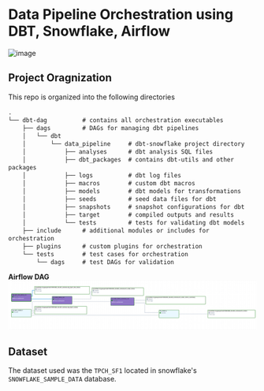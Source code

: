 # Data Pipeline Orchestration using DBT, Snowflake, Airflow

![image](https://github.com/user-attachments/assets/b4de1b4b-9c4b-493c-8fbc-6ae05e24aaee)

## Project Oragnization

This repo is organized into the following directories

```
.
└── dbt-dag          # contains all orchestration executables
    ├── dags         # DAGs for managing dbt pipelines
    │   └── dbt
    │       └── data_pipeline     # dbt-snowflake project directory
    │           ├── analyses      # dbt analysis SQL files
    │           ├── dbt_packages  # contains dbt-utils and other packages
    │           ├── logs          # dbt log files
    │           ├── macros        # custom dbt macros
    │           ├── models        # dbt models for transformations
    │           ├── seeds         # seed data files for dbt
    │           ├── snapshots     # snapshot configurations for dbt
    │           ├── target        # compiled outputs and results
    │           └── tests         # tests for validating dbt models
    ├── include      # additional modules or includes for orchestration
    ├── plugins      # custom plugins for orchestration
    └── tests        # test cases for orchestration
        └── dags     # test DAGs for validation

```

**Airflow DAG**
![alt text](image.png)

## Dataset

The dataset used was the `TPCH_SF1` located in snowflake's `SNOWFLAKE_SAMPLE_DATA` database.
